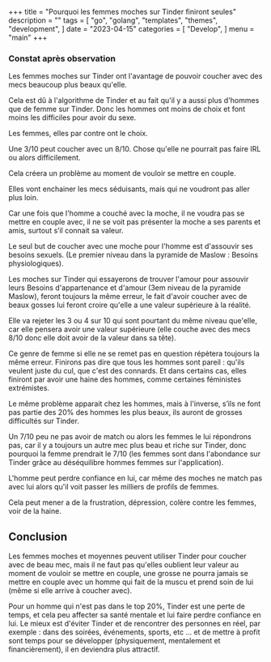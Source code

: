 +++
title = "Pourquoi les femmes moches sur Tinder finiront seules"
description = ""
tags = [
    "go",
    "golang",
    "templates",
    "themes",
    "development",
]
date = "2023-04-15"
categories = [
    "Develop",
]
menu = "main"
+++

### Constat après observation

Les femmes moches sur Tinder ont l'avantage de pouvoir coucher avec des mecs beaucoup plus beaux qu'elle.

  
Cela est dû à l'algorithme de Tinder et au fait qu'il y a aussi plus d'hommes que de femme sur Tinder. Donc les hommes ont moins de choix et font moins les difficiles pour avoir du sexe.

Les femmes, elles par contre ont le choix.

Une 3/10 peut coucher avec un 8/10. Chose qu'elle ne pourrait pas faire IRL ou alors difficilement.

Cela créera un problème au moment de vouloir se mettre en couple.

Elles vont enchainer les mecs séduisants, mais qui ne voudront pas aller plus loin.

Car une fois que l'homme a couché avec la moche, il ne voudra pas se mettre en couple avec, il ne se voit pas présenter la moche a ses parents et amis, surtout s’il connait sa valeur.

Le seul but de coucher avec une moche pour l'homme est d'assouvir ses besoins sexuels. (Le premier niveau dans la pyramide de Maslow : Besoins physiologiques).

Les moches sur Tinder qui essayerons de trouver l'amour pour assouvir leurs Besoins d'appartenance et d'amour (3em niveau de la pyramide Maslow), feront toujours la même erreur, le fait d'avoir coucher avec de beaux gosses lui feront croire qu'elle a une valeur supérieure à la réalité.

Elle va rejeter les 3 ou 4 sur 10 qui sont pourtant du même niveau que'elle, car elle pensera avoir une valeur supérieure (elle couche avec des mecs 8/10 donc elle doit avoir de la valeur dans sa tête).

Ce genre de femme si elle ne se remet pas en question répètera toujours la même erreur. Finirons pas dire que tous les hommes sont pareil : qu'ils veulent juste du cul, que c'est des connards. Et dans certains cas, elles finiront par avoir une haine des hommes, comme certaines féministes extrémistes.

Le même problème apparait chez les hommes, mais à l'inverse, s’ils ne font pas partie des 20% des hommes les plus beaux, ils auront de grosses difficultés sur Tinder.

Un 7/10 peu ne pas avoir de match ou alors les femmes le lui répondrons pas, car il y a toujours un autre mec plus beau et riche sur Tinder, donc pourquoi la femme prendrait le 7/10 (les femmes sont dans l'abondance sur Tinder grâce au déséquilibre hommes femmes sur l'application).

L'homme peut perdre confiance en lui, car même des moches ne match pas avec lui alors qu'il voit passer les milliers de profils de femmes.

Cela peut mener a de la frustration, dépression, colère contre les femmes, voir de la haine.

## Conclusion

Les femmes moches et moyennes peuvent utiliser Tinder pour coucher avec de beau mec, mais il ne faut pas qu'elles oublient leur valeur au moment de vouloir se mettre en couple, une grosse ne pourra jamais se mettre en couple avec un homme qui fait de la muscu et prend soin de lui (même si elle arrive à coucher avec).

Pour un homme qui n'est pas dans le top 20%, Tinder est une perte de temps, et cela peu affecter sa santé mentale et lui faire perdre confiance en lui. Le mieux est d'éviter Tinder et de rencontrer des personnes en réel, par exemple : dans des soirées, événements, sports, etc ... et de mettre à profit sont temps pour se développer (physiquement, mentalement et financièrement), il en deviendra plus attractif.